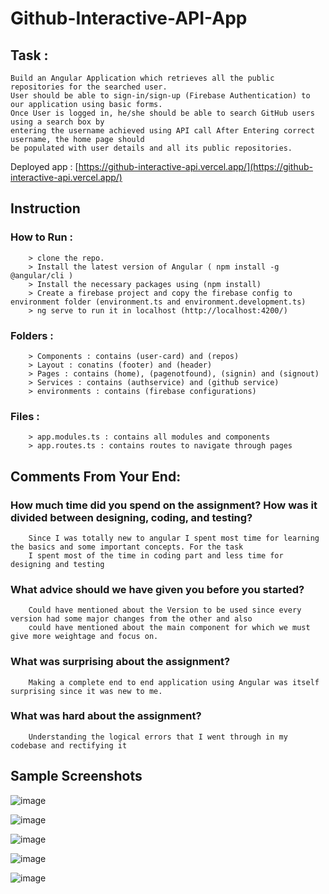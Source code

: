 # Github-Interactive-API-App

## Task :
    Build an Angular Application which retrieves all the public repositories for the searched user. 
    User should be able to sign-in/sign-up (Firebase Authentication) to our application using basic forms. 
    Once User is logged in, he/she should be able to search GitHub users using a search box by 
    entering the username achieved using API call After Entering correct username, the home page should 
    be populated with user details and all its public repositories.
    
 Deployed app : [https://github-interactive-api.vercel.app/](https://github-interactive-api.vercel.app/)    

## Instruction
### How to Run :
        > clone the repo.
        > Install the latest version of Angular ( npm install -g @angular/cli )
        > Install the necessary packages using (npm install)
        > Create a firebase project and copy the firebase config to environment folder (environment.ts and environment.development.ts)
        > ng serve to run it in localhost (http://localhost:4200/)
### Folders : 
        > Components : contains (user-card) and (repos)
        > Layout : conatins (footer) and (header)
        > Pages : contains (home), (pagenotfound), (signin) and (signout)
        > Services : contains (authservice) and (github service)
        > environments : contains (firebase configurations)
### Files :
        > app.modules.ts : contains all modules and components
        > app.routes.ts : contains routes to navigate through pages

## Comments From Your End:
###  How much time did you spend on the assignment? How was it divided between designing, coding, and testing?
        Since I was totally new to angular I spent most time for learning the basics and some important concepts. For the task 
        I spent most of the time in coding part and less time for designing and testing  
###  What advice should we have given you before you started? 
        Could have mentioned about the Version to be used since every version had some major changes from the other and also 
        could have mentioned about the main component for which we must give more weightage and focus on.
### What was surprising about the assignment? 
        Making a complete end to end application using Angular was itself surprising since it was new to me.
### What was hard about the assignment?
        Understanding the logical errors that I went through in my codebase and rectifying it 
## Sample Screenshots 
![image](https://github.com/Manish210103/Github-Interactive-API-App/assets/102723626/387ae472-dbf1-47b0-97ca-344abcd6a021)

![image](https://github.com/Manish210103/Github-Interactive-API-App/assets/102723626/50ede251-6946-4de1-a42a-bcd876a5d094)

![image](https://github.com/Manish210103/Github-Interactive-API-App/assets/102723626/2bedc3fa-3010-415b-b35d-d3b5159bd81c)

![image](https://github.com/Manish210103/Github-Interactive-API-App/assets/102723626/f2c627d3-9cee-4563-b67d-4bb3c327a7dd)

![image](https://github.com/Manish210103/Github-Interactive-API-App/assets/102723626/6418d4f2-1b60-422f-af4b-33db8d311c18)




